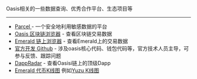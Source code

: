 Oasis相关的一些数据查询、优秀合作平台、生态项目等

------

- [Parcel ](https://auth.oasislabs.com/) - 一个安全地利用敏感数据的平台
- [Oasis 区块链浏览器](https://www.oasisscan.com/) - 查看区块链交易数据
- [Emerald 链上浏览器](https://explorer.emerald.oasis.dev/) - 查看Emerald上的交易数据
- [官方开发 Github](https://github.com/oasisprotocol) - 涉及oasis核心代码、钱包代码等，官方技术人员主导，可参与反馈、跟踪问题
- [DappRadar](https://dappradar.com/rankings/protocol/oasis) - 查看Oasisi链上的顶级Dapp
- [Emerald 代币K线图](https://dexscreener.com/oasisemerald) 例如[Yuzu K线图](https://dexscreener.com/oasisemerald/0x941494a56164ea04d79f9867dddb0dd754a625cc) 